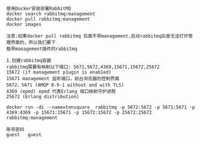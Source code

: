     使用Docker安装部署RabbitMQ
    docker search rabbitmq:management
    docker pull rabbitmq:management
    docker images
    
    注意:如果docker pull rabbitmq 后面不带management,启动rabbitmq后是无法打开管理界面的，所以我们要下
    载带management插件的rabbitmq
    
    1.创建rabbitmq容器
    rabbitmq需要有映射以下端口: 5671,5672,4369,15671,15672,25672
    15672 (if management p1ugin is enab1ed)
    15671 management 监听端口，前台浏览器的控制界面
    5672，5671 (AMQP 0-9-1 without and with TLS)
    4369 (epmd) epmd 代表Erlang 端口映射守护进程
    25672 (Erlang distribution)
    
    docker run -di --name=tensquare_ rabbitmq -p 5672:5672 -p 5671:5671 -p 4369:4369 -p 15671:15671 -p 15672:15672 -p 25672:25672 rabbitmq:management
    
    账号密码
    guest   guest
